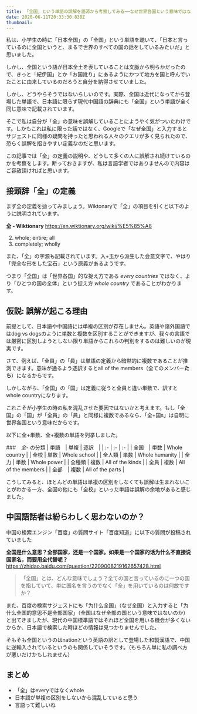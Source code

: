 ```yaml
---
title: 「全国」という単語の誤解を語源から考察してみる──なぜ世界各国という意味ではないのか？
date: 2020-06-11T20:33:30.838Z
thumbnail: 
---
```


私は、小学生の時に「日本全国」の「全国」という単語を聴いて、「日本と言っているのに全国というと、まるで世界のすべての国の話をしているみたいだ」と思いました。

しかし、全国という語が日本全土を表していることは文脈から明らかだったので、きっと「紀伊国」とか「お国訛り」にあるようにかつて地方を国と呼んでいたことに由来しているのだろうと自分を納得させていました。

しかし、どうやらそうではないらしいのです。実際、全国は近代になってから登場した単語で、日本語に限らず現代中国語の辞典にも「全国」という単語が全く同じ意味で記載されています。

そこで私は自分が「全」の意味を誤解していることにようやく気がついたわけです。しかもこれは私に限った話ではなく、Googleで「なぜ全国」と入力するとサジェストに同様の疑問を持ったと思われる人々のクエリが多く見られたので、恐らく誤解を招きやすい定義なのだと思います。

この記事では「全」の定義の説明や、どうして多くの人に誤解され続けているのかを考察をします。断っておきますが、私は言語学者ではありませんので内容はご容赦頂ければと思います。

## 接頭辞「全」の定義
まず全の定義を辿ってみましょう。Wiktonaryで「全」の項目を引くと以下のように説明されています。

**全 - Wiktionary**
<https://en.wiktionary.org/wiki/%E5%85%A8>

2. whole; entire; all
3. completely; wholly

また、「全」の字源も記載されています。入+玉から派生した会意文字で、やはり「完全な形をした宝石」という原義があるようです。

つまり「全国」は「世界各国」的な捉え方である *every countries* ではなく、より「ひとつの国の全体」という捉え方 *whole country* であることがわかります。

## 仮説: 誤解が起こる理由

前提として、日本語や中国語には単複の区別が存在しません。英語や諸外国語ではdog vs dogsのように単数と複数を区別することができますが、我々の言語では厳密に区別しようとしない限り単語からこれらの判別をするのは難しいのが現実です。

さて、例えば、「全員」の「員」は単語の定義から暗黙的に複数であることが推測できます。意味が通るよう逐訳するとall of the members（全てのメンバー**たち**）になるからです。

しかしながら、「全国」の「国」は定義に従うと全員と違い単数で、訳すとwhole countryになります。

これこそが小学生の時の私を混乱させた要因ではないかと考えます。もし「全国」の「国」が「全員」の「員」と同様に複数であるなら、「全+国s」は自明に世界各国という意味だからです。

以下に全+単数、全+複数の単語を列挙しました。

###　*全-* の分類
| 単語　| 単複 | 逐訳　|
| :- | :- | :- |
| 全国　| 単数 | Whole country |
| 全校 | 単数 | Whole school |
| 全人類 | 単数 | Whole humanity |
| 全力 | 単数 | Whole power |
| 全種類 | 複数 | All of the kinds |
| 全員 | 複数 | All of the members |
| 全部　| 複数 | All of the parts |

こうしてみると、ほとんどの単語は単複の区別をしなくても誤解は生まれないことがわかる一方、全国の他にも「全校」といった単語は誤解の余地があると感じました。

## 中国語話者は紛らわしく思わないのか？

中国の検索エンジン「百度」の質問サイト「百度知道」に以下の質問が投稿されていました

**全国是什么意思？全部国家，还是一个国家。如果是一个国家的话为什么不直接说国家名，而要用全代替呢？**
<https://zhidao.baidu.com/question/2209008219162657428.html>

> 「全国」とは、どんな意味でしょう？全ての国と言っているのに一つの国を指していて、単に国名を言うのでなく「全」を用いているのは何故ですか？

また、百度の検索サジェストにも「为什么全国」（なぜ全国）と入力すると「为什么全国的意思不是全部国家」（全国はなぜ全部の国という意味ではないのか）と出てきましたが、現代の中国標準語ではそれほど全国を用いる機会が多くないからか、日本語で検索した時ほどの情報は見つかりませんでした。

そもそも全国というのはnationという英語の訳として登場した和製漢語で、中国に逆輸入されているというのも関係していそうです。（もちろん単に私の調べ方が悪いだけかもしれません）

## まとめ

- 「全」はeveryではなくwhole
- 日本語が単複の区別をしないから混乱していると思う
- 言語って難しいね

